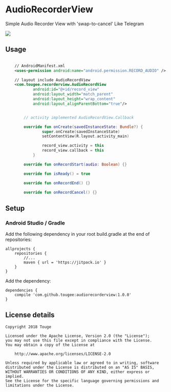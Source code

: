 # AudioRecorderView

Simple Audio Recorder View with 'swap-to-cancel' Like Telegram

<img src="art/demo.gif">

## Usage
```xml

    // AndroidManifest.xml
    <uses-permission android:name="android.permission.RECORD_AUDIO" />

    // layout include AudioRecordView
    <com.tougee.recorderview.AudioRecordView
            android:id="@+id/record_view"
            android:layout_width="match_parent"
            android:layout_height="wrap_content"
            android:layout_alignParentBottom="true"/>

```
``` kotlin

        // activity implemented AudioRecordView.Callback

        override fun onCreate(savedInstanceState: Bundle?) {
                super.onCreate(savedInstanceState)
                setContentView(R.layout.activity_main)

                record_view.activity = this
                record_view.callback = this
            }

        override fun onRecordStart(audio: Boolean) {}

        override fun isReady() = true

        override fun onRecordEnd() {}

        override fun onRecordCancel() {}

```

## Setup
### Android Studio / Gradle
Add the following dependency in your root build.gradle at the end of repositories:
```Gradle
allprojects {
    repositories {
        //...
        maven { url = 'https://jitpack.io' }
    }
}
```
Add the dependency:
```Gradle
dependencies {
    compile 'com.github.tougee:audiorecorderview:1.0.0'
}
```

## License details

```
Copyright 2018 Touge

Licensed under the Apache License, Version 2.0 (the "License");
you may not use this file except in compliance with the License.
You may obtain a copy of the License at

	http://www.apache.org/licenses/LICENSE-2.0

Unless required by applicable law or agreed to in writing, software
distributed under the License is distributed on an "AS IS" BASIS,
WITHOUT WARRANTIES OR CONDITIONS OF ANY KIND, either express or implied.
See the License for the specific language governing permissions and
limitations under the License.
```